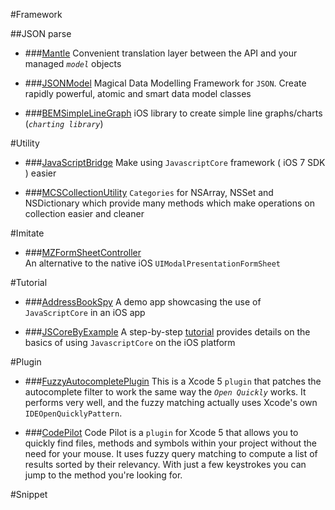 #Framework

##JSON parse

* ###[Mantle](https://github.com/MantleFramework/Mantle)
Convenient translation layer between the API and your managed *`model`* objects

* ###[JSONModel](https://github.com/icanzilb/JSONModel)
Magical Data Modelling Framework for `JSON`. Create rapidly powerful, atomic and smart data model classes

* ###[BEMSimpleLineGraph](https://github.com/Boris-Em/BEMSimpleLineGraph)
iOS library to create simple line graphs/charts (*`charting library`*)

#Utility

* ###[JavaScriptBridge](https://github.com/kishikawakatsumi/JavaScriptBridge)
Make using `JavascriptCore` framework ( iOS 7 SDK ) easier 

* ###[MCSCollectionUtility](https://github.com/macoscope/MCSCollectionUtility)
`Categories` for NSArray, NSSet and NSDictionary which provide many methods which make operations on collection easier and cleaner

#Imitate

* ###[MZFormSheetController](https://github.com/m1entus/MZFormSheetController)    
An alternative to the native iOS `UIModalPresentationFormSheet`

#Tutorial

* ###[AddressBookSpy](https://github.com/jfahrenkrug/AddressBookSpy)
A demo app showcasing the use of `JavaScriptCore` in an iOS app

* ###[JSCoreByExample](https://github.com/Jobot/JSCoreByExample)
A step-by-step [tutorial][link] provides details on the basics of using `JavascriptCore` on the iOS platform

[link]:http://blog.bignerdranch.com/4736-javascriptcore-example/

#Plugin

* ###[FuzzyAutocompletePlugin](https://github.com/FuzzyAutocomplete/FuzzyAutocompletePlugin)
This is a Xcode 5 `plugin` that patches the autocomplete filter to work the same way the *`Open Quickly`* works. It performs very well, and the fuzzy matching actually uses Xcode's own `IDEOpenQuicklyPattern`.

* ###[CodePilot](https://github.com/macoscope/CodePilot)
Code Pilot is a `plugin` for Xcode 5 that allows you to quickly find files, methods and symbols within your project without the need for your mouse. It uses fuzzy query matching to compute a list of results sorted by their relevancy. With just a few keystrokes you can jump to the method you're looking for.


#Snippet
